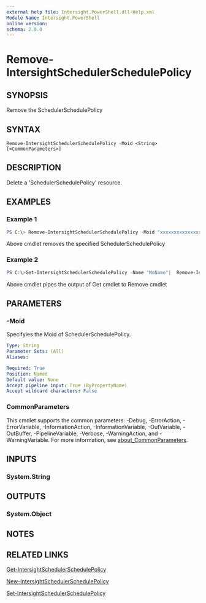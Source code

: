 ```yaml
---
external help file: Intersight.PowerShell.dll-Help.xml
Module Name: Intersight.PowerShell
online version:
schema: 2.0.0
---
```


# Remove-IntersightSchedulerSchedulePolicy

## SYNOPSIS
Remove the SchedulerSchedulePolicy

## SYNTAX

```
Remove-IntersightSchedulerSchedulePolicy -Moid <String> [<CommonParameters>]
```

## DESCRIPTION
Delete a &apos;SchedulerSchedulePolicy&apos; resource.

## EXAMPLES

### Example 1
```powershell
PS C:\> Remove-IntersightSchedulerSchedulePolicy -Moid "xxxxxxxxxxxxxxxxxxxxxxxxxxx"
```
Above cmdlet removes the specified SchedulerSchedulePolicy 

### Example 2
```powershell
PS C:\>Get-IntersightSchedulerSchedulePolicy -Name "MoName"|  Remove-IntersightSchedulerSchedulePolicy
```
Above cmdlet pipes the output of Get cmdlet to Remove cmdlet

## PARAMETERS

### -Moid
Specifyies the Moid of SchedulerSchedulePolicy.

```yaml
Type: String
Parameter Sets: (All)
Aliases:

Required: True
Position: Named
Default value: None
Accept pipeline input: True (ByPropertyName)
Accept wildcard characters: False
```

### CommonParameters
This cmdlet supports the common parameters: -Debug, -ErrorAction, -ErrorVariable, -InformationAction, -InformationVariable, -OutVariable, -OutBuffer, -PipelineVariable, -Verbose, -WarningAction, and -WarningVariable. For more information, see [about_CommonParameters](http://go.microsoft.com/fwlink/?LinkID=113216).

## INPUTS

### System.String

## OUTPUTS

### System.Object
## NOTES

## RELATED LINKS

[Get-IntersightSchedulerSchedulePolicy](./Get-IntersightSchedulerSchedulePolicy.md)

[New-IntersightSchedulerSchedulePolicy](./New-IntersightSchedulerSchedulePolicy.md)

[Set-IntersightSchedulerSchedulePolicy](./Set-IntersightSchedulerSchedulePolicy.md)

